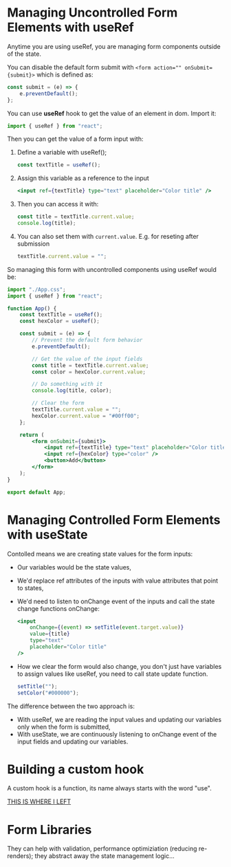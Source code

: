 # Managing Uncontrolled Form Elements with useRef

Anytime you are using useRef, you are managing form components outside of the state.

You can disable the default form submit with `<form action="" onSubmit={submit}>` which is defined as:

```jsx
const submit = (e) => {
	e.preventDefault();
};
```

You can use **useRef** hook to get the value of an element in dom. Import it:

```js
import { useRef } from "react";
```

Then you can get the value of a form input with:

1. Define a variable with useRef();

    ```jsx
    const textTitle = useRef();
    ```

2. Assign this variable as a reference to the input

    ```jsx
    <input ref={textTitle} type="text" placeholder="Color title" />
    ```

3. Then you can access it with:

    ```jsx
    const title = textTitle.current.value;
    console.log(title);
    ```

4. You can also set them with `current.value`. E.g. for reseting after submission

    ```jsx
    textTitle.current.value = "";
    ```

So managing this form with uncontrolled components using useRef would be:

```jsx
import "./App.css";
import { useRef } from "react";

function App() {
	const textTitle = useRef();
	const hexColor = useRef();

	const submit = (e) => {
		// Prevent the default form behavior
		e.preventDefault();

		// Get the value of the input fields
		const title = textTitle.current.value;
		const color = hexColor.current.value;

		// Do something with it
		console.log(title, color);

		// Clear the form
		textTitle.current.value = "";
		hexColor.current.value = "#00ff00";
	};

	return (
		<form onSubmit={submit}>
			<input ref={textTitle} type="text" placeholder="Color title" />
			<input ref={hexColor} type="color" />
			<button>Add</button>
		</form>
	);
}

export default App;
```

# Managing Controlled Form Elements with useState

Contolled means we are creating state values for the form inputs:

-   Our variables would be the state values,
-   We'd replace ref attributes of the inputs with value attributes that point to states,
-   We'd need to listen to onChange event of the inputs and call the state change functions onChange:
    ```jsx
    <input
    	onChange={(event) => setTitle(event.target.value)}
    	value={title}
    	type="text"
    	placeholder="Color title"
    />
    ```
-   How we clear the form would also change, you don't just have variables to assign values like useRef, you need to call state update function.

    ```jsx
    setTitle("");
    setColor("#000000");
    ```

The difference between the two approach is:

-   With useRef, we are reading the input values and updating our variables only when the form is submitted,
-   With useState, we are continuously listening to onChange event of the input fields and updating our variables.

# Building a custom hook

A custom hook is a function, its name always starts with the word "use".

[THIS IS WHERE I LEFT](https://www.linkedin.com/learning/react-js-essential-training-14836121/building-a-custom-hook?autoSkip=true&resume=false&u=2174970)

# Form Libraries

They can help with validation, performance optimiziation (reducing re-renders); they abstract away the state management logic...
